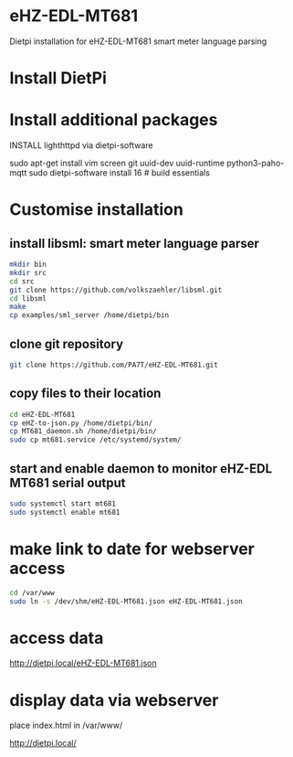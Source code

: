 # eHZ-EDL-MT681
Dietpi installation for eHZ-EDL-MT681 smart meter language parsing

# Install DietPi

# Install additional packages

INSTALL lighthttpd via dietpi-software

sudo apt-get install vim screen git uuid-dev uuid-runtime python3-paho-mqtt
sudo dietpi-software install 16 # build essentials

# Customise installation

## install libsml: smart meter language parser
```bash
mkdir bin
mkdir src
cd src
git clone https://github.com/volkszaehler/libsml.git
cd libsml
make
cp examples/sml_server /home/dietpi/bin
```
## clone git repository
```bash
git clone https://github.com/PA7T/eHZ-EDL-MT681.git
```
## copy files to their location
```bash
cd eHZ-EDL-MT681
cp eHZ-to-json.py /home/dietpi/bin/
cp MT681_daemon.sh /home/dietpi/bin/
sudo cp mt681.service /etc/systemd/system/
```

## start and enable daemon to monitor eHZ-EDL MT681 serial output
```bash
sudo systemctl start mt681
sudo systemctl enable mt681
```

# make link to date for webserver access
```bash
cd /var/www
sudo ln -s /dev/shm/eHZ-EDL-MT681.json eHZ-EDL-MT681.json
```

# access data
http://dietpi.local/eHZ-EDL-MT681.json

# display data via webserver
place index.html in /var/www/

http://dietpi.local/
